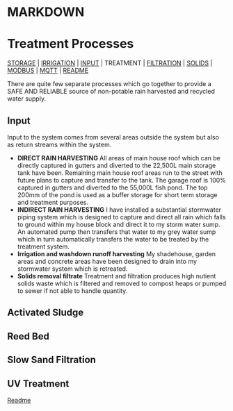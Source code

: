 MARKDOWN
========

# Treatment Processes

[STORAGE](https://github.com/wellsy57/Home-Assistant-Project/blob/master/files/STORAGE.md) |
[IRRIGATION](https://github.com/wellsy57/Home-Assistant-Project/blob/master/files/IRRIGATION.md) | [INPUT](https://github.com/wellsy57/Home-Assistant-Project/blob/master/files/INPUT.md) | 
TREATMENT | [FILTRATION](https://github.com/wellsy57/Home-Assistant-Project/blob/master/files/FILTRATION.md) | 
[SOLIDS](https://github.com/wellsy57/Home-Assistant-Project/blob/master/files/SOLIDS.md) | 
[MODBUS](https://github.com/wellsy57/Home-Assistant-Project/blob/master/filyes/MODBUS.md) | [MQTT](https://github.com/wellsy57/Home-Assistant-Project/blob/master/files/MQTT.md) | [README](https://github.com/wellsy57/Home-Assistant-Project/blob/master/README.md)

There are quite few separate processes which go together to provide a SAFE AND RELIABLE source of non-potable rain harvested and recycled water supply. 

## Input
Input to the system comes from several areas outside the system but also as return streams within the system.
* **DIRECT RAIN HARVESTING** All areas of main house roof which can be directly captured in gutters and diverted to the 22,500L main storage tank have been. Remaining main house roof areas run to the street with future plans to capture and transfer to the tank. The garage roof is 100% captured in gutters and diverted to the 55,000L fish pond. The top 200mm of the pond is used as a buffer storage for short term storage and treatment purposes.
* **INDIRECT RAIN HARVESTING** I have installed a substantial stormwater piping system which is designed to capture and direct all rain which falls to ground within my house block and direct it to my storm water sump. An automated pump then transfers that water to my grey water sump which in turn automatically transfers the water to be treated by the treatment system.
* **Irrigation and washdown runoff harvesting** My shadehouse, garden areas and concrete areas have been designed to drain into my stormwater system which is retreated.
* **Solids removal filtrate** Treatment and filtration produces high nutient solids waste which is filtered and removed to compost heaps or pumped to sewer if not able to handle quantity.


## Activated Sludge

## Reed Bed

## Slow Sand Filtration

## UV Treatment


[Readme](https://github.com/wellsy57/Home-Assistant-Project/blob/master/README.md)
